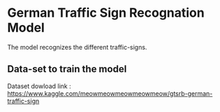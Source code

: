 # German Traffic Sign Recognation Model
The model recognizes the different traffic-signs.
## Data-set to train the model
Dataset dowload link : https://www.kaggle.com/meowmeowmeowmeowmeow/gtsrb-german-traffic-sign
